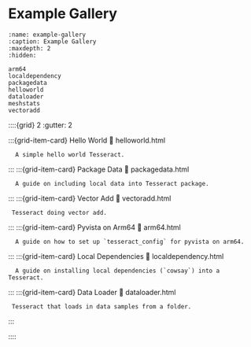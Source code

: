 Example Gallery
====================

```{toctree}
:name: example-gallery
:caption: Example Gallery
:maxdepth: 2
:hidden:

arm64
localdependency
packagedata
helloworld
dataloader
meshstats
vectoradd
```


::::{grid} 2
   :gutter: 2

   :::{grid-item-card} Hello World
      :link: helloworld.html

      A simple hello world Tesseract.
   :::
   :::{grid-item-card} Package Data
      :link: packagedata.html

      A guide on including local data into Tesseract package.
   :::
   :::{grid-item-card} Vector Add
      :link: vectoradd.html

     Tesseract doing vector add.
   :::
   :::{grid-item-card} Pyvista on Arm64
      :link: arm64.html

      A guide on how to set up `tesseract_config` for pyvista on arm64.
   :::
   :::{grid-item-card} Local Dependencies
      :link: localdependency.html

      A guide on installing local dependencies (`cowsay`) into a Tesseract.
   :::
   :::{grid-item-card} Data Loader
      :link: dataloader.html

     Tesseract that loads in data samples from a folder.
   :::



::::
